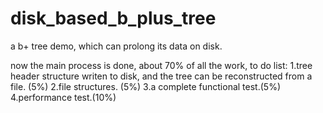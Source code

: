 # disk_based_b_plus_tree
a b+ tree demo, which can prolong its data on disk.

now the main process is done, about 70% of all the work, to do list:
1.tree header structure writen to disk, and the tree can be reconstructed from a file. (5%)
2.file structures. (5%)
3.a complete functional test.(5%)
4.performance test.(10%)
